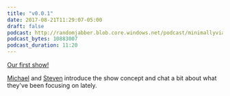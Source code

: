 ```yaml
---
title: "v0.0.1"
date: 2017-08-21T11:29:07-05:00
draft: false
podcast: http://randomjabber.blob.core.windows.net/podcast/minimallyviable_podcast-v0.0.1.mp3
podcast_bytes: 10883007
podcast_duration: 11:20
---
```


[Our first show!](http://randomjabber.blob.core.windows.net/podcast/minimallyviable_podcast-v0.0.1.mp3)

[Michael](https://twitter.com/migreene) and [Steven](https://twitter.com/stevenmurawski) introduce the show concept and chat a bit about what they've been focusing on lately.
